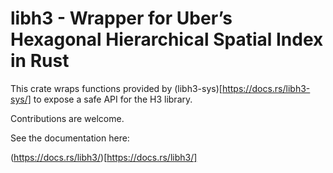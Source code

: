 # libh3 - Wrapper for Uber’s Hexagonal Hierarchical Spatial Index in Rust

This crate wraps functions provided by (libh3-sys)[https://docs.rs/libh3-sys/] to expose a safe API for the H3 library.

Contributions are welcome.

See the documentation here:

(https://docs.rs/libh3/)[https://docs.rs/libh3/]
